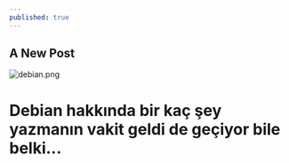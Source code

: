 ```yaml
---
published: true
---
```

## A New Post
![debian.png](/emerald/img/debian.png "Debian")
# Debian hakkında bir kaç şey yazmanın vakit geldi de geçiyor bile belki...

